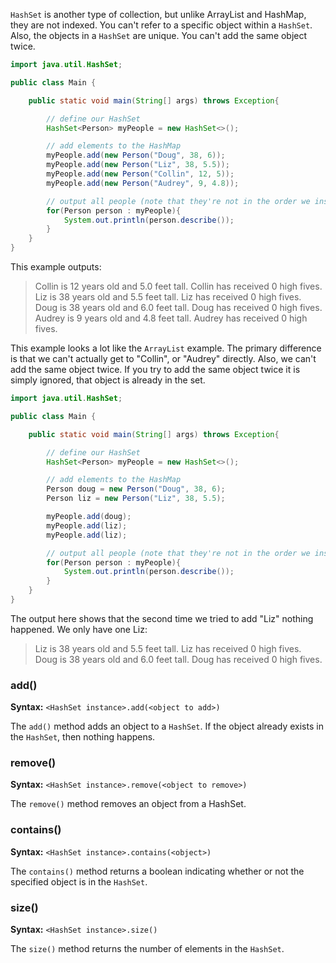 `HashSet` is another type of collection, but unlike ArrayList and HashMap, they are not indexed. You can't refer to a specific object within a `HashSet`. Also, the objects in a `HashSet` are unique. You can't add the same object twice.

```java
import java.util.HashSet;

public class Main {

    public static void main(String[] args) throws Exception{

        // define our HashSet
        HashSet<Person> myPeople = new HashSet<>();

        // add elements to the HashMap
        myPeople.add(new Person("Doug", 38, 6));
        myPeople.add(new Person("Liz", 38, 5.5));
        myPeople.add(new Person("Collin", 12, 5));
        myPeople.add(new Person("Audrey", 9, 4.8));

        // output all people (note that they're not in the order we inserted them)
        for(Person person : myPeople){
            System.out.println(person.describe());
        }
    }
}
```

This example outputs:

> Collin is 12 years old and 5.0 feet tall. Collin has received 0 high fives.
> Liz is 38 years old and 5.5 feet tall. Liz has received 0 high fives.
> Doug is 38 years old and 6.0 feet tall. Doug has received 0 high fives.
> Audrey is 9 years old and 4.8 feet tall. Audrey has received 0 high fives.

This example looks a lot like the `ArrayList` example. The primary difference is that we can't actually get to "Collin", or "Audrey" directly. Also, we can't add the same object twice. If you try to add the same object twice it is simply ignored, that object is already in the set.

```java
import java.util.HashSet;

public class Main {

    public static void main(String[] args) throws Exception{

        // define our HashSet
        HashSet<Person> myPeople = new HashSet<>();

        // add elements to the HashMap
        Person doug = new Person("Doug", 38, 6);
        Person liz = new Person("Liz", 38, 5.5);

        myPeople.add(doug);
        myPeople.add(liz);
        myPeople.add(liz);

        // output all people (note that they're not in the order we inserted them)
        for(Person person : myPeople){
            System.out.println(person.describe());
        }
    }
}
```

The output here shows that the second time we tried to add "Liz" nothing happened. We only have one Liz:

> Liz is 38 years old and 5.5 feet tall. Liz has received 0 high fives.
> Doug is 38 years old and 6.0 feet tall. Doug has received 0 high fives.

### add() 

**Syntax:** `<HashSet instance>.add(<object to add>)`

The `add()` method adds an object to a `HashSet`. If the object already exists in the `HashSet`, then nothing happens.

### remove() 

**Syntax:** `<HashSet instance>.remove(<object to remove>)`

The `remove()` method removes an object from a HashSet. 

### contains()

**Syntax:** `<HashSet instance>.contains(<object>)`

The `contains()` method returns a boolean indicating whether or not the specified object is in the `HashSet`.

### size()

**Syntax:** `<HashSet instance>.size()`

The `size()` method returns the number of elements in the `HashSet`.

<!-- exercise: write a class that, given two sets, can output where the sets intersect or not. -->

